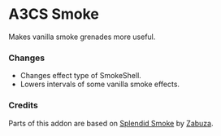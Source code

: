 # A3CS Smoke
Makes vanilla smoke grenades more useful.

### Changes
- Changes effect type of SmokeShell.
- Lowers intervals of some vanilla smoke effects.

### Credits
Parts of this addon are based on [Splendid Smoke](https://github.com/Zabuzard/SplendidSmoke) by [Zabuza](https://github.com/Zabuzard).
